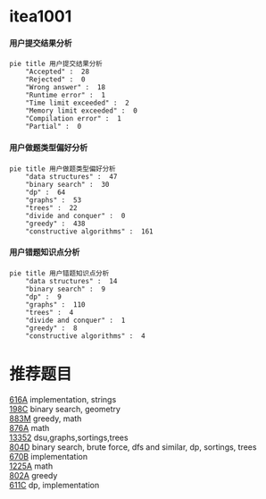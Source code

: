 # itea1001

<!-- tabs:start -->



#### **用户提交结果分析**

```mermaid
pie title 用户提交结果分析
    "Accepted" :  28
    "Rejected" :  0
    "Wrong answer" :  18
    "Runtime error" :  1
    "Time limit exceeded" :  2
    "Memory limit exceeded" :  0
    "Compilation error" :  1
    "Partial" :  0
```

#### **用户做题类型偏好分析**

```mermaid
pie title 用户做题类型偏好分析
    "data structures" :  47
    "binary search" :  30
    "dp" :  64
    "graphs" :  53
    "trees" :  22
    "divide and conquer" :  0
    "greedy" :  438
    "constructive algorithms" :  161
```
#### **用户错题知识点分析**

```mermaid
pie title 用户错题知识点分析
    "data structures" :  14
    "binary search" :  9
    "dp" :  9
    "graphs" :  110
    "trees" :  4
    "divide and conquer" :  1
    "greedy" :  8
    "constructive algorithms" :  4
```



<!-- tabs:end -->
# 推荐题目
[616A](https://codeforces.com/contest/616/problem/A)		implementation,
                        strings		  
[198C](https://codeforces.com/contest/198/problem/C)		binary search,
                        geometry		  
[883M](https://codeforces.com/contest/883/problem/M)		greedy,
                        math		  
[876A](https://codeforces.com/contest/876/problem/A)		math		  
[13352](https://codeforces.com/contest/1335/problem/2)		dsu,graphs,sortings,trees		  
[804D](https://codeforces.com/contest/804/problem/D)		binary search,
                        brute force,
                        dfs and similar,
                        dp,
                        sortings,
                        trees		  
[670B](https://codeforces.com/contest/670/problem/B)		implementation		  
[1225A](https://codeforces.com/contest/1225/problem/A)		math		  
[802A](https://codeforces.com/contest/802/problem/A)		greedy		  
[611C](https://codeforces.com/contest/611/problem/C)		dp,
                        implementation		  
